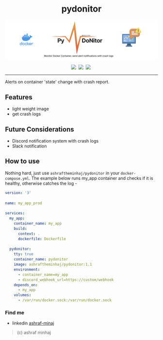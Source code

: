 <div align="center">

# pydonitor
![banner](docs/banner.png)

![](https://img.shields.io/badge/version-1.1%20alpha-orange?style=plastic&logo=version)&nbsp;
![](https://img.shields.io/badge/Docker--blue?style=plastic&logo=docker)&nbsp;
![](https://img.shields.io/badge/Python-3.10-blue?style=plastic&logo=python)&nbsp;
<!-- ![](https://img.shields.io/badge/Github%20Actions-white?style=plastic&logo=githubactions)&nbsp; -->
</div>

----------

Alerts on container 'state' change with crash report.

## Features
- light weight image
- get crash logs

## Future Considerations
- Discord notification system with crash logs
- Slack notification

## How to use
Nothing hard, just use `ashraftheminhaj/pydonitor` in your `docker-compose.yml`. The example below runs my_app container and checks if it is healthy, otherwise catches the log -
```yml
version: '3'

name: my_app_prod

services:
  my_app:
    container_name: my_app
    build:
      context: .
      dockerfile: Dockerfile

  pydonitor:
    tty: true
    container_name: pydonitor
    image: ashraftheminhaj/pydonitor:1.1
    environment:
      - container_name=my_app
      - discord_webhook_url=https://custom/webhook
    depends_on:
      - my_app
    volumes:
      - /var/run/docker.sock:/var/run/docker.sock
```

### Find me 
* linkedin [ashraf-minaj](https://www.linkedin.com/in/ashraf-minhaj)

> (c) ashraf minhaj

